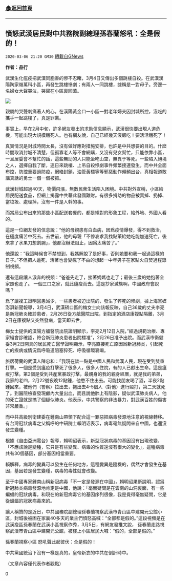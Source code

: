###  [:house:返回首頁](https://github.com/ourhimalayas/txt)
---

## 憤怒武漢居民對中共務院副總理孫春蘭怒吼：全是假的！
`2020-03-06 21:20 GM30` [轉載自GNews](https://gnews.org/zh-hant/132564/)

**作者：品行**

武漢生化瘟疫把武漢同胞害的慘不忍睹，3月4日又傳出多個跳樓自殺。在武漢漢陽陶家嶺萬科小區，再發生跳樓慘劇；有兩人一同跳樓，據稱是一對母子。旁邊一名婦女大聲哭泣，哭聲在小區裏回蕩。

![](https://s3-ap-northeast-1.amazonaws.com/news.guo.offload.media/wp-content/uploads/2020/03/06205704/1-21.png)

親屬的哭聲刺痛著人的心。在漢陽黃金口一小區一對老年婦夫因封城所控，沒吃的攜手一起跳樓了，真是罪業。

事實上，早在2月中旬，許多網友發出的求助信息顯示，武漢很快要出現人道危機，可能出現大規模餓死人。也有網友說，自己已經幾天沒飯吃！要活活餓死了！

真實情況是封城時間太長，沒有做好應對措施安排，也許是中共想要的目的。什麽時間取消封城不清楚，但孤寡老人等不會網購，又沒有兒女幫忙，只能依靠小區，一旦居委會不幫忙的話，這些無助的人只能坐吃山空，無異于等死。一些陷入絕境之人，選擇自我了斷，連日來跳樓、上吊自殺慘劇事件頻繁接連發生，而中共全面布控，防控重要過防疫，網絡封鎖，油管黃標等等邪惡動作頻頻出台，真相報道敢講真話的勇士一個一個被抓。

武漢封城超過40天，物價飛漲，無數民衆生活陷入困境。中共對外宣稱，小區給居民配送食品，但網上揭露中共藉此發國難財。有很多捐助的物品被賣掉、扔掉、當垃圾、處理掉，沒有一件是人幹的事。

而當局公布出來的那些小區配送套餐的，都是絕對的形象工程，給外地、外國人看的。

這是一位網友發的信息說：“他的母親患有白血病，因爲疫情爆發，得不到救治，在極度痛苦中死去。去世前，他的母親「不停哀求我找點藥給她吃能加速死亡，後來拿了水果刀想割腕」，他都沒辦法阻止，因爲太痛苦了。”

他還說：“我這時候會不禁想到，我媽解脫了是好事，否則她要和我一起過這樣的日子。”不但把人逼死，活著也會變瘋了不由的想起一中年男子在家點火自焚過程錄制視頻。

還有這段讓人淚奔的視頻：“爸爸先走了，接著媽媽也走了；最後三歲的她抱著全家照也走了。 一個三口之家，就此隨疫而去。這是抄家滅族啊，中國政府會說嗎？

爲了讓複工證明醫患減少，一些患者被迫出院的，發生了猝死的慘劇，據上海黨媒澎湃新聞報導，3月4日，武漢硚口區的梅女士向該報反映，自己36歲的丈夫李亮是新冠肺炎確診患者，2月26日從方艙醫院出院，到指定的酒店康複點隔離，3月2日在康複點又突然發病，當天即去世。

梅女士提供的漢陽方艙醫院出院證明顯示，李亮2月12日入院，”經過規範治療、專家組會診確認，符合新冠肺炎患者出院標准”，2月26日准予出院。而武漢市衛健委3月2日開具的居民死亡醫學證明顯示，李亮直接死亡原因爲新冠肺炎，引起死亡的疾病或情況爲呼吸道阻塞猝死、呼吸循環衰竭。

旅居荷蘭的武漢人陳忠和：「我現在談一點是中國人民和武漢人民，現在受到雙重打擊。一個是受到瘟疫打擊死了很多人，很多人住院，有的人已獻出生命。這是瘟疫打擊。第2個是受到共産黨暴政打擊，最親身的我的親身經曆，就是我的弟弟，我家的老四，2月22號夜晚12點鍾，他憋不住出去。可能找朋友喝了酒，半夜2點鍾回來，被他們（警察）拉出去，拖出去4-5個人（對他）進行毆打，第二天就死了。到醫院檢查發現顱內大量出血，而且說他肺上有陰影，疑似武漢肺炎病人，他的死亡證就是搞了個疑似肺炎。他表示，中共警察的非法暴力，對武漢百姓的傷害非常嚴重。」

而中共高級別衛建委在鍾南山帶領下配合這一罪惡把病毒發源地注意的視線轉移。有台灣冠狀病毒之父稱呼的中研院士賴明诏表示，病毒毫無疑問來自中國，也還沒發生變種。

根據《自由亞洲電台》報導，賴明诏表示，新型冠狀病毒的基因沒有出現改變，「不應該說是變種，它只是有些變異、病毒的性質還沒有很大的變化」，這種病毒共有30個基因，部分基因相當重要。

賴解釋，病毒的變異可以發生在任何地方，這種變異是隨機的，偶然才會發生在基因，基因若是發生變種，病毒的毒性就會改變。

至于中國專家鍾南山稱新冠病毒「不一定是發源在中國」，賴明诏果斷說明，認爲新冠肺炎病毒發源地肯定是中國，他說：「毫無疑問是在雲南的山洞裏面，有一些蝙蝠的冠狀病毒，和現在的新冠病毒它的基因序列很像，我是覺得毫無疑問，它是從蝙蝠的冠狀病毒來的。

讓人稱贊的是近日，中共國務院副總理孫春蘭視察武漢市青山區中建開元公館小區，封城後被困在家裏40多天的業主們憤怒高喊：“全部都是假的。”這段視頻是在武漢疫區孫春蘭在武漢小區視察作秀，3月5日，有網友發推文說， 孫春蘭走路視察武漢市青山區中建開元公館，被樓上小區居民大喊：“假的，全部是假的。”

孫春蘭視察小區 怒吼聲此起彼伏：全是假的！



中共黨國統治下沒有一樣是真的，皇帝新衣的中共在倒計時中。

（文章內容僅代表作者觀點）

0
